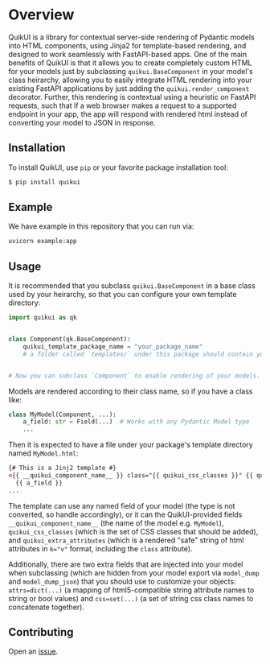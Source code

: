 # Overview

QuikUI is a library for contextual server-side rendering of Pydantic models into HTML components,
using Jinja2 for template-based rendering, and designed to work seamlessly with FastAPI-based apps.
One of the main benefits of QuikUI is that it allows you to create completely custom HTML for your
models just by subclassing `quikui.BaseComponent` in your model's class heirarchy, allowing you
to easily integrate HTML rendering into your existing FastAPI applications by just adding the
`quikui.render_component` decorator. Further, this rendering is contextual using a heuristic on
FastAPI requests, such that if a web browser makes a request to a supported endpoint in your app,
the app will respond with rendered html instead of converting your model to JSON in response.

## Installation

To install QuikUI, use `pip` or your favorite package installation tool:

```sh
$ pip install quikui
```

## Example

We have example in this repository that you can run via:

```sh
uvicorn example:app
```

## Usage

It is recommended that you subclass `quikui.BaseComponent` in a base class used by your heirarchy,
so that you can configure your own template directory:

```py
import quikui as qk


class Component(qk.BaseComponent):
    quikui_template_package_name = "your_package_name"
    # a folder called `templates/` under this package should contain your html templates


# Now you can subclass `Component` to enable rendering of your models.
```

Models are rendered according to their class name, so if you have a class like:

```py
class MyModel(Component, ...):
    a_field: str = Field(...)  # Works with any Pydantic Model type
    ...
```

Then it is expected to have a file under your package's template directory named `MyModel.html`:

```html
{# This is a Jinj2 template #}
<{{ __quikui_component_name__ }} class="{{ quikui_css_classes }}" {{ quikui_extra_attributes }}>
  {{ a_field }}
...
```

The template can use any named field of your model (the type is not converted, so handle
accordingly), or it can the QuikUI-provided fields `__quikui_component_name__` (the name of the model e.g.
`MyModel`), `quikui_css_classes` (which is the set of CSS classes that should be added),
and `quikui_extra_attributes` (which is a rendered "safe" string of html attributes in `k="v"` format, including the `class` attribute).

Additionally, there are two extra fields that are injected into your model when subclassing (which
are hidden from your model export via `model_dump` and `model_dump_json`) that you should use to
customize your objects: `attrs=dict(...)` (a mapping of html5-compatible string attribute names to string or bool values) and `css=set(...)` (a set of string css class names to concatenate together).

## Contributing

Open an [issue](https://github.com/fubuloubu/QuikUI/issues).
